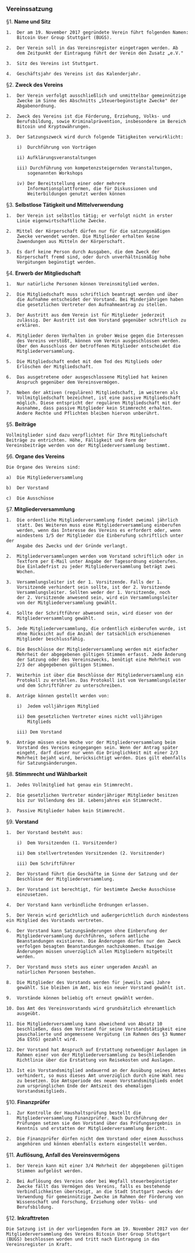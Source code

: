 ### Vereinssatzung ###


§1.  **Name und Sitz**

    1.  Der am 19. November 2017 gegründete Verein führt folgenden Namen:
        Bitcoin User Group Stuttgart (BUGS).

    2.  Der Verein soll in das Vereinsregister eingetragen werden. Ab
        dem Zeitpunkt der Eintragung führt der Verein den Zusatz „e.V."

    3.  Sitz des Vereins ist Stuttgart.

    4.  Geschäftsjahr des Vereins ist das Kalenderjahr.

§2.  **Zweck des Vereins**

    1.  Der Verein verfolgt ausschließlich und unmittelbar gemeinnützige
        Zwecke im Sinne des Abschnitts „Steuerbegünstigte Zwecke" der
        Abgabenordnung.

    2.  Zweck des Vereins ist die Förderung, Erziehung, Volks- und
        Berufsbildung, sowie Kriminalprävention, insbesondere im Bereich
        Bitcoin und Kryptowährungen.

    3.  Der Satzungszweck wird durch folgende Tätigkeiten verwirklicht:

        i)  Durchführung von Vorträgen

        ii) Aufklärungsveranstaltungen

        iii) Durchführung von kompetenzsteigernden Veranstaltungen,
            sogenannten Workshops

        iv) Der Bereitstellung einer oder mehrere
            Informationsplattformen, die für Diskussionen und
            Weiterbildungen genutzt werden können

§3.  **Selbstlose Tätigkeit und Mittelverwendung**

    1.  Der Verein ist selbstlos tätig; er verfolgt nicht in erster
        Linie eigenwirtschaftliche Zwecke.

    2.  Mittel der Körperschaft dürfen nur für die satzungsmäßigen
        Zwecke verwendet werden. Die Mitglieder erhalten keine
        Zuwendungen aus Mitteln der Körperschaft.

    3.  Es darf keine Person durch Ausgaben, die dem Zweck der
        Körperschaft fremd sind, oder durch unverhältnismäßig hohe
        Vergütungen begünstigt werden.

   
§4.  **Erwerb der Mitgliedschaft**

    1.  Nur natürliche Personen können Vereinsmitglied werden.

    2.  Die Mitgliedschaft muss schriftlich beantragt werden und über
        die Aufnahme entscheidet der Vorstand. Bei Minderjährigen haben
        die gesetzlichen Vertreter den Aufnahmeantrag zu stellen.

    3.  Der Austritt aus dem Verein ist für Mitglieder jederzeit
        zulässig. Der Austritt ist dem Vorstand gegenüber schriftlich zu
        erklären.

    4.  Mitglieder deren Verhalten in grober Weise gegen die Interessen
        des Vereins verstößt, können vom Verein ausgeschlossen werden.
        Über den Ausschluss der betroffenen Mitglieder entscheidet die
        Mitgliederversammlung.

    5.  Die Mitgliedschaft endet mit dem Tod des Mitglieds oder
        Erlöschen der Mitgliedschaft.

    6.  Das ausgetretene oder ausgeschlossene Mitglied hat keinen
        Anspruch gegenüber dem Vereinsvermögen.

    7.  Neben der aktiven (regulären) Mitgliedschaft, im weiteren als
        Vollmitgliedschaft bezeichnet, ist eine passive Mitgliedschaft
        möglich. Diese entspricht der regulären Mitgliedschaft mit der
        Ausnahme, dass passive Mitglieder kein Stimmrecht erhalten.
        Andere Rechte und Pflichten bleiben hiervon unberührt.

§5.  **Beiträge**

    Vollmitglieder sind dazu verpflichtet für Ihre Mitgliedschaft
    Beiträge zu entrichten. Höhe, Fälligkeit und Form der
    Vereinsbeiträge werden von der Mitgliederversammlung bestimmt.

§6.  **Organe des Vereins**

    Die Organe des Vereins sind:

    a)  Die Mitgliederversammlung

    b)  Der Vorstand

    c)  Die Ausschüsse

§7.  **Mitgliederversammlung**

    1.  Die ordentliche Mitgliederversammlung findet zweimal jährlich
        statt. Des Weiteren muss eine Mitgliederversammlung einberufen
        werden, wenn das Interesse des Vereins es erfordert oder, wenn
        mindestens 1/5 der Mitglieder die Einberufung schriftlich unter der
        Angabe des Zwecks und der Gründe verlangt.

    2.  Mitgliederversammlungen werden vom Vorstand schriftlich oder in
        Textform per E-Mail unter Angabe der Tagesordnung einberufen.
        Die Einladefrist zu jeder Mitgliederversammlung beträgt zwei
        Wochen.

    3.  Versammlungsleiter ist der 1. Vorsitzende. Falls der 1.
        Vorsitzende verhindert sein sollte, ist der 2. Vorsitzende
        Versammlungsleiter. Sollten weder der 1. Vorsitzende, noch
        der 2. Vorsitzende anwesend sein, wird ein Versammlungsleiter
        von der Mitgliederversammlung gewählt.

    4.  Sollte der Schriftführer abwesend sein, wird dieser von der
        Mitgliederversammlung gewählt.

    5.  Jede Mitgliederversammlung, die ordentlich einberufen wurde, ist
        ohne Rücksicht auf die Anzahl der tatsächlich erschienenen
        Mitglieder beschlussfähig.

    6.  Die Beschlüsse der Mitgliederversammlung werden mit einfacher
        Mehrheit der abgegebenen gültigen Stimmen erfasst. Jede Änderung
        der Satzung oder des Vereinszwecks, benötigt eine Mehrheit von
        2/3 der abgegebenen gültigen Stimmen.

    7.  Weiterhin ist über die Beschlüsse der Mitgliederversammlung ein
        Protokoll zu erstellen. Das Protokoll ist vom Versammlungsleiter
        und dem Schriftführer zu unterschreiben.

    8.  Anträge können gestellt werden von:

        i)  Jedem volljährigen Mitglied

        ii) Dem gesetzlichen Vertreter eines nicht volljährigen
            Mitglieds

        iii) Dem Vorstand

    9.  Anträge müssen eine Woche vor der Mitgliederversammlung beim
        Vorstand des Vereins eingegangen sein. Wenn der Antrag später
        eingeht, darf dieser nur wenn die Dringlichkeit mit einer 2/3
        Mehrheit bejaht wird, berücksichtigt werden. Dies gilt ebenfalls
        für Satzungsänderungen.

§8.  **Stimmrecht und Wählbarkeit**

    1.  Jedes Vollmitglied hat genau ein Stimmrecht.

    2.  Die gesetzlichen Vertreter minderjähriger Mitglieder besitzen
        bis zur Vollendung des 18. Lebensjahres ein Stimmrecht.

    3.  Passive Mitglieder haben kein Stimmrecht.

§9.  **Vorstand**

    1.  Der Vorstand besteht aus:

        i)  Dem Vorsitzenden (1. Vorsitzender)

        ii) Dem stellvertretenden Vorsitzenden (2. Vorsitzender)

        iii) Dem Schriftführer

    2.  Der Vorstand führt die Geschäfte im Sinne der Satzung und der
        Beschlüsse der Mitgliederversammlung.

    3.  Der Vorstand ist berechtigt, für bestimmte Zwecke Ausschüsse
        einzusetzen.

    4.  Der Vorstand kann verbindliche Ordnungen erlassen.
    
    5.  Der Verein wird gerichtlich und außergerichtlich durch mindestens ein Mitglied des Vorstands vertreten.

    6.  Der Vorstand kann Satzungsänderungen ohne Einberufung der
        Mitgliederversammlung durchführen, sofern amtliche
        Beanstandungen existieren. Die Änderungen dürfen nur den Zweck
        verfolgen besagten Beanstandungen nachzukommen. Etwaige
        Änderungen müssen unverzüglich allen Mitgliedern mitgeteilt
        werden.

    7.  Der Vorstand muss stets aus einer ungeraden Anzahl an
        natürlichen Personen bestehen. 

    8.  Die Mitglieder des Vorstands werden für jeweils zwei Jahre
        gewählt. Sie bleiben im Amt, bis ein neuer Vorstand gewählt ist.

    9.  Vorstände können beliebig oft erneut gewählt werden.

    10. Das Amt des Vereinsvorstands wird grundsätzlich ehrenamtlich
        ausgeübt.

    11. Die Mitgliederversammlung kann abweichend von Absatz 10
        beschließen, dass dem Vorstand für seine Vorstandstätigkeit eine
        pauschalierte und angemessene Vergütung (im Rahmen des §3 Nummer
        26a EStG) gezahlt wird.

    12. Der Vorstand hat Anspruch auf Erstattung notwendiger Auslagen im
        Rahmen einer von der Mitgliederversammlung zu beschließenden
        Richtlinie über die Erstattung von Reisekosten und Auslagen.

    13. Ist ein Vorstandsmitglied andauernd an der Ausübung seines Amtes
        verhindert, so muss dieses Amt unverzüglich durch eine Wahl neu
        zu besetzen. Die Amtsperiode des neuen Vorstandsmitglieds endet
        zum ursprünglichen Ende der Amtszeit des ehemaligen
        Vorstandsmitglieds.

§10. **Finanzprüfer**

    1.  Zur Kontrolle der Haushaltsprüfung bestellt die
        Mitgliederversammlung Finanzprüfer. Nach Durchführung der
        Prüfungen setzen sie den Vorstand über das Prüfungsergebnis in
        Kenntnis und erstatten der Mitgliederversammlung Bericht.

    2.  Die Finanzprüfer dürfen nicht dem Vorstand oder einem Ausschuss
        angehören und können ebenfalls extern eingestellt werden.

§11. **Auflösung, Anfall des Vereinsvermögens**

    1.  Der Verein kann mit einer 3/4 Mehrheit der abgegebenen gültigen
        Stimmen aufgelöst werden.

    2.  Bei Auflösung des Vereins oder bei Wegfall steuerbegünstigter
        Zwecke fällt das Vermögen des Vereins, falls es bestehende
        Verbindlichkeiten übersteigt, an die Stadt Stuttgart zwecks der
        Verwendung für gemeinnützige Zwecke im Rahmen der Förderung von
        Wissenschaft und Forschung, Erziehung oder Volks- und
        Berufsbildung.

§12. **Inkrafttreten**

    Die Satzung ist in der vorliegenden Form am 19. November 2017 von der
    Mitgliederversammlung des Vereins Bitcoin User Group Stuttgart
    (BUGS) beschlossen worden und tritt nach Eintragung in das
    Vereinsregister in Kraft.



